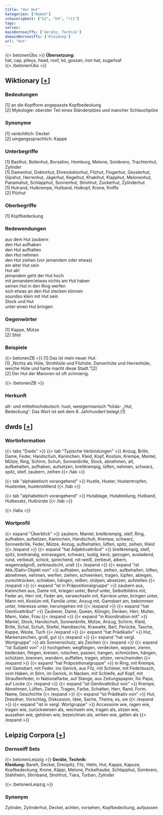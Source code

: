 ```yaml
---
title: "der Hut"
kategorien: ["Nomen"]
schwierigkeit: ["k2", "h4", "r11"]
tags:
series:
mainDornseiffs: ['Geräte, Technik']
domainDornseiffs: ['Kleidung']
url: "Hut"
---
```


{{< betonenÜbs >}}
**Übersetzung:**  
hat, cap, pileus, head, roof, lid, gossan, iron hat, sugarloaf  
{{< /betonenÜbs >}}

## Wiktionary [[+](https://de.wiktionary.org/wiki/Hut)]

### Bedeutungen
[1] an die Kopfform angepasste Kopfbedeckung  
[2] Mykologie: oberster Teil eines Ständerpilzes und mancher Schlauchpilze  

### Synonyme
[1] verächtlich: Deckel  
[2] umgangssprachlich: Kappe  

### Unterbegriffe
[1] Basthut, Bollenhut, Borsalino, Homburg, Melone, Sombrero, Trachtenhut, Zylinder  
[1] Damenhut, Doktorhut, Ehrendoktorhut, Filzhut, Fingerhut, Gesslerhut, Gipshut, Herrenhut, Jägerhut, Kegelhut, Khakihut, Klapphut, Melonenhut, Panamahut, Schlapphut, Sonnenhut, Strohhut, Zuckerhut, Zylinderhut  
[1] Hutrand, Hutkrempe, Hutband, Hutkopf, Krone, Kniffe  
[2] Pilzhut  

### Oberbegriffe
[1] Kopfbedeckung  

### Redewendungen
aus dem Hut zaubern  
den Hut aufhaben  
den Hut aufhalten  
den Hut nehmen  
den Hut ziehen (vor jemandem oder etwas)  
ein alter Hut sein  
Hut ab!  
jemandem geht der Hut hoch  
mit jemandem/etwas nichts am Hut haben  
seinen Hut in den Ring werfen  
sich etwas an den Hut stecken können  
soundso klein mit Hut sein  
Stock und Hut  
unter einen Hut bringen  

### Gegenwörter
[1] Kappe, Mütze  
[2] Stiel  

### Beispiele
{{< betonenZB >}}
[1] Das ist mein neuer Hut.  
[1] „Nichts als Hüte, Strohhüte und Filzhüte, Damenhüte und Herrenhüte, weiche Hüte und harte macht diese Stadt.“[2]  
[2] Der Hut der Maronen ist oft schmierig.  

{{< /betonenZB >}}
### Herkunft
alt- und mittelhochdeutsch: huot, westgermanisch *hōda- „Hut, Bedeckung“. Das Wort ist seit dem 8. Jahrhundert belegt.[1]  



## dwds [[+](https://www.dwds.de/wb/Hut)]

### Wortinformation
{{< tabs "Dwds" >}}
{{< tab "Typische Verbindungen" >}}
Anzug, Brille, Dame, Feder, Handschuh, Kaninchen, Kleid, Kopf, Kostüm, Krempe, Mantel, Mütze, Ring, Schirm, Schuh, Sonnenbrille, Stock, abnehmen, alt, aufbehalten, aufhaben, aufsetzen, breitkrempig, lüften, nehmen, schwarz, spitz, steif, zaubern, zeihen
{{< /tab >}}

{{< tab "alphabetisch vorangehend" >}}
Hustle, Huster, Hustentropfen, Hustentee, hustenstillend
{{< /tab >}}

{{< tab "alphabetisch vorangehend" >}}
Hutablage, Hutabteilung, Hutband, Hutbesatz, Hutbürste
{{< /tab >}}

{{< /tabs >}}

### Wortprofil
{{< expand "Überblick" >}} zaubern, Mantel, breitkrempig, steif, Ring, aufhaben, aufsetzen, Kaninchen, Handschuh, Krempe, schwarz, Sonnenbrille, Feder, Mütze, Anzug, aufbehalten, lüften, spitz, zeihen, Kleid {{< /expand >}}
{{< expand "hat Adjektivattribut" >}} breitkrempig, steif, spitz, breitrandig, extravagant, schwarz, lustig, keck, gezogen, ausladend, rund, verbeult, schick, sprechend, rot-weiß, zerbeult, albern, wagenradgroß, zerknautscht, uralt {{< /expand >}}
{{< expand "ist Akk./Dativ-Objekt von" >}} aufhaben, aufsetzen, zeihen, aufbehalten, lüften, abnehmen, nehmen, werfen, ziehen, schwenken, tragen, lüpfen, ablegen, zurechtrücken, schieben, hängen, reißen, stülpen, absetzen, aufstellen {{< /expand >}}
{{< expand "ist in Präpositionalgruppe" >}} zaubern aus, Kaninchen aus, Dame mit, kriegen unter, Beruf unter, Selbstbildnis mit, Feder an, Herr mit, Feder am, verwechseln mit, Karriere unter, bringen unter, Mann mit, Kostüm mit, Familie unter, Anzug mit, Gamsbart am, bekommen unter, Interesse unter, herumgehen mit {{< /expand >}}
{{< expand "hat Genitivattribut" >}} Zauberer, Dame, Queen, Königin, Denken, Herr, Mutter, Mann, Vater, Frau {{< /expand >}}
{{< expand "in Koordination mit" >}} Mantel, Stock, Handschuh, Sonnenbrille, Mütze, Anzug, Schirm, Kleid, Brille, Schal, Schuh, Stiefel, Handtasche, Krawatte, Bart, Perücke, Tasche, Kappe, Weste, Tuch {{< /expand >}}
{{< expand "hat Prädikativ" >}} Hut, Markenzeichen, groß, gut {{< /expand >}}
{{< expand "hat vergl. Wortgruppe" >}} als Sonnenschutz, als Zeichen {{< /expand >}}
{{< expand "ist Subjekt von" >}} hochgehen, wegfliegen, verdecken, wippen, zieren, bedecken, fliegen, kreisen, rutschen, passen, hangen, schmücken, hängen, schützen, brennen, wandern, auffallen, tragen, sitzen, verschwinden {{< /expand >}}
{{< expand "hat Präpositionalgruppe" >}} in Ring, mit Krempe, mit Gamsbart, mit Feder, ins Genick, aus Filz, mit Schleier, mit Federbusch, vom Haken, in Stirn, im Genick, in Nacken, mit Schleife, auf Kopf, mit Straußenfeder, in Nationalfarbe, auf Stange, aus Zeitungspapier, für Papa, auf Locke {{< /expand >}}
{{< expand "ist Genitivattribut von" >}} Krempe, Abnehmen, Lüften, Ziehen, Tragen, Farbe, Schatten, Herr, Rand, Form, Name, Geschichte {{< /expand >}}
{{< expand "ist Prädikativ von" >}} Hut, Dresdner, Vorschlag, Diskussion, Idee, Sache, Thema, es, sie {{< /expand >}}
{{< expand "ist in vergl. Wortgruppe" >}} Accessoire wie, ragen wie, tragen wie, zurückweisen als, wechseln wie, tragen als, sitzen wie, aussehen wie, gehören wie, bezeichnen als, wirken wie, gelten als {{< /expand >}}

## Leipzig Corpora [[+](https://corpora.uni-leipzig.de/en/res?word=Hut&corpusId=deu_newscrawl-public_2018)]

### Dornseiff Sets
{{< betonenLeipzig >}}
**Geräte, Technik:**  
**Kleidung:** Barett, Deckel, Dreispitz, Filz, Helm, Hut, Kappe, Kapuze, Kopfbedeckung, Krone, Käppi, Melone, Pickelhaube, Schlapphut, Sombrero, Stahlhelm, Stirnband, Strohhut, Tiara, Turban, Zylinder  

{{< /betonenLeipzig >}}

### Synonym
Zylinder, Zylinderhut, Deckel, achten, vorsehen, Kopfbedeckung, aufpassen

